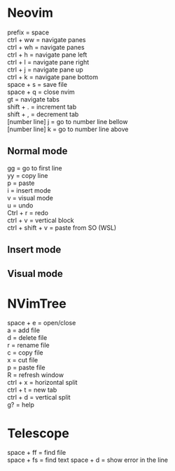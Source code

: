 # Neovim

prefix = space<br>
ctrl + ww = navigate panes<br>
ctrl + wh = navigate panes<br>
ctrl + h = navigate pane left<br>
ctrl + l = navigate pane right<br>
ctrl + j = navigate pane up<br>
ctrl + k = navigate pane bottom<br>
space + s = save file<br>
space + q = close nvim<br>
gt = navigate tabs<br>
shift + . = increment tab<br>
shift + , = decrement tab<br>
[number line] j = go to number line bellow<br>
[number line] k = go to number line above<br>

## Normal mode
gg = go to first line<br>
yy = copy line<br>
p = paste<br>
i = insert mode<br>
v = visual mode<br>
u = undo<br>
Ctrl + r = redo<br>
ctrl + v = vertical block<br>
ctrl + shift + v = paste from SO (WSL)

## Insert mode

## Visual mode

# NVimTree

space + e = open/close<br>
a = add file<br>
d = delete file<br>
r = rename file<br>
c = copy file<br>
x = cut file<br>
p = paste file<br>
R = refresh window<br>
ctrl + x = horizontal split<br>
ctrl + t = new tab<br>
ctrl + d = vertical split<br>
g? = help


# Telescope
space + ff = find file<br>
space + fs = find text
space + d = show error in the line
